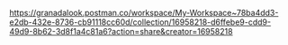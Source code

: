 https://granadalook.postman.co/workspace/My-Workspace~78ba4dd3-e2db-432e-8736-cb91118cc60d/collection/16958218-d6ffebe9-cdd9-49d9-8b62-3d8f1a4c81a6?action=share&creator=16958218